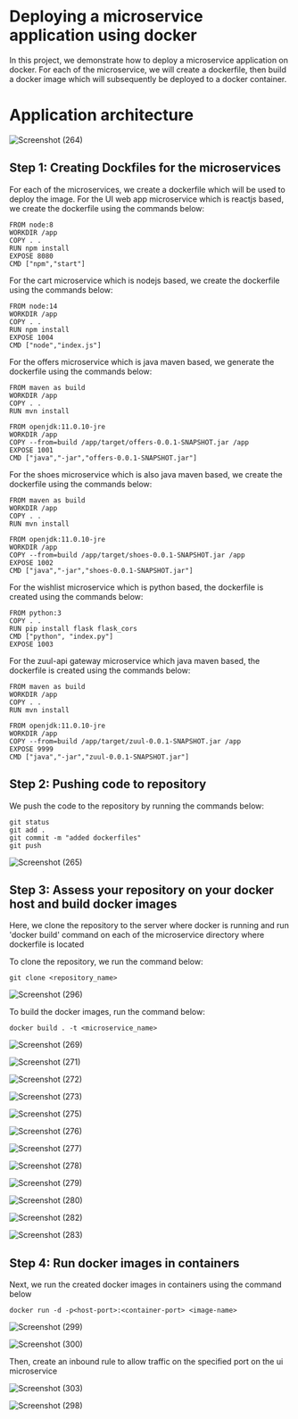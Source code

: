 # Deploying a microservice application using docker
In this project, we demonstrate how to deploy a microservice application on docker. For each of the microservice, we will create a dockerfile, then build a docker image which will subsequently be deployed to a docker container.

# Application architecture

![Screenshot (264)](https://github.com/kenchuks44/microservices-on-docker/assets/88329191/7a89c96d-ed5d-49f2-90f8-efbdec9caccb)

## Step 1: Creating Dockfiles for the microservices
For each of the microservices, we create a dockerfile which will be used to deploy the image. For the UI web app microservice which is reactjs based, we create the dockerfile using the commands below:

```
FROM node:8
WORKDIR /app
COPY . .
RUN npm install
EXPOSE 8080
CMD ["npm","start"]
```
For the cart microservice which is nodejs based, we create the dockerfile using the commands below:

```
FROM node:14
WORKDIR /app
COPY . .
RUN npm install
EXPOSE 1004
CMD ["node","index.js"]
```

For the offers microservice which is java maven based, we generate the dockerfile using the commands below:

```
FROM maven as build
WORKDIR /app
COPY . .
RUN mvn install

FROM openjdk:11.0.10-jre
WORKDIR /app
COPY --from=build /app/target/offers-0.0.1-SNAPSHOT.jar /app
EXPOSE 1001
CMD ["java","-jar","offers-0.0.1-SNAPSHOT.jar"]
```

For the shoes microservice which is also java maven based, we create the dockerfile using the commands below:
```
FROM maven as build
WORKDIR /app
COPY . .
RUN mvn install

FROM openjdk:11.0.10-jre
WORKDIR /app
COPY --from=build /app/target/shoes-0.0.1-SNAPSHOT.jar /app
EXPOSE 1002
CMD ["java","-jar","shoes-0.0.1-SNAPSHOT.jar"]
```
For the wishlist microservice which is python based, the dockerfile is created using the commands below:
```
FROM python:3
COPY . .
RUN pip install flask flask_cors
CMD ["python", "index.py"]
EXPOSE 1003
```
For the zuul-api gateway microservice which java maven based, the dockerfile is created using the commands below:
```
FROM maven as build
WORKDIR /app
COPY . .
RUN mvn install

FROM openjdk:11.0.10-jre
WORKDIR /app
COPY --from=build /app/target/zuul-0.0.1-SNAPSHOT.jar /app
EXPOSE 9999
CMD ["java","-jar","zuul-0.0.1-SNAPSHOT.jar"]
```

## Step 2: Pushing code to repository
We push the code to the repository by running the commands below:

```
git status
git add .
git commit -m "added dockerfiles"
git push
```
![Screenshot (265)](https://github.com/kenchuks44/microservices-on-docker/assets/88329191/ad43a5fa-4d9c-4482-a95f-cecc3205ff8e)

## Step 3: Assess your repository on your docker host and build docker images
Here, we clone the repository to the server where docker is running and run 'docker build' command on each of the microservice directory where dockerfile is located

To clone the repository, we run the command below:
```
git clone <repository_name>
```
![Screenshot (296)](https://github.com/kenchuks44/microservices-on-docker/assets/88329191/fd2d5eac-51b8-444a-be8f-4eadb8908b48)

To build the docker images, run the command below:
```
docker build . -t <microservice_name>
```

![Screenshot (269)](https://github.com/kenchuks44/microservices-on-docker/assets/88329191/d3154047-f34f-4c41-b6b1-7d045a1ecd88)

![Screenshot (271)](https://github.com/kenchuks44/microservices-on-docker/assets/88329191/e2fdcf30-ad42-406a-89e0-bbd6819498ba)

![Screenshot (272)](https://github.com/kenchuks44/microservices-on-docker/assets/88329191/54e2469f-cabf-4982-8463-9a34fe97e1f2)

![Screenshot (273)](https://github.com/kenchuks44/microservices-on-docker/assets/88329191/c1016875-acff-443c-952e-cea955714138)

![Screenshot (275)](https://github.com/kenchuks44/microservices-on-docker/assets/88329191/c842b186-0520-44f9-a6f9-d6309c184031)

![Screenshot (276)](https://github.com/kenchuks44/microservices-on-docker/assets/88329191/0e8fecc0-2cab-4932-b299-a370425f9212)

![Screenshot (277)](https://github.com/kenchuks44/microservices-on-docker/assets/88329191/45a590c8-9b65-4a13-bd76-e1d34ff3e6ea)

![Screenshot (278)](https://github.com/kenchuks44/microservices-on-docker/assets/88329191/f7eeebf9-e992-4328-9eb3-1a3c787e9ef0)

![Screenshot (279)](https://github.com/kenchuks44/microservices-on-docker/assets/88329191/cab35059-bb79-4271-ada6-c16153159332)

![Screenshot (280)](https://github.com/kenchuks44/microservices-on-docker/assets/88329191/a25d3a55-a3d0-44c8-847a-dc566a9bee4a)

![Screenshot (282)](https://github.com/kenchuks44/microservices-on-docker/assets/88329191/49a57126-538c-4ed6-8b33-a5c5191a0c52)

![Screenshot (283)](https://github.com/kenchuks44/microservices-on-docker/assets/88329191/9289fc75-5300-4135-9534-c38dfd3f970c)

## Step 4: Run docker images in containers
Next, we run the created docker images in containers using the command below
```
docker run -d -p<host-port>:<container-port> <image-name>
```
![Screenshot (299)](https://github.com/kenchuks44/microservices-on-docker/assets/88329191/feabded8-a496-4a70-8b72-fd2436c42ab7)

![Screenshot (300)](https://github.com/kenchuks44/microservices-on-docker/assets/88329191/71a01666-c1a1-4002-b52f-bae4ef9427a7)

Then, create an inbound rule to allow traffic on the specified port on the ui microservice

![Screenshot (303)](https://github.com/kenchuks44/microservices-on-docker/assets/88329191/b3c398b0-7031-4ad8-818f-b279cd7a6fba)

![Screenshot (298)](https://github.com/kenchuks44/microservices-on-docker/assets/88329191/de4040c2-1b2f-4663-b63d-fd05e3fa5404)


















